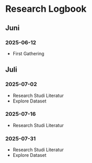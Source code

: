 # Research Logbook

## Juni

### 2025-06-12

- First Gathering

## Juli

### 2025-07-02

- Research Studi Literatur
- Explore Dataset

### 2025-07-16

- Research Studi Literatur

### 2025-07-31

- Research Studi Literatur
- Explore Dataset
